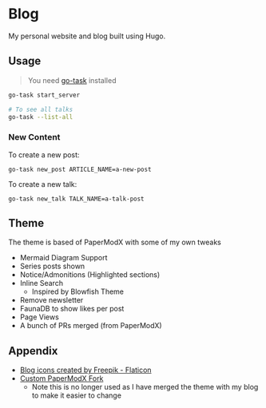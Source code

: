 # Blog

My personal website and blog built using Hugo.

## Usage

> You need [go-task](https://taskfile.dev/installation/) installed

```bash
go-task start_server

# To see all talks
go-task --list-all
```

### New Content

To create a new post:

```
go-task new_post ARTICLE_NAME=a-new-post
```

To create a new talk:

```
go-task new_talk TALK_NAME=a-talk-post
```

## Theme

The theme is based of PaperModX with some of my own tweaks

- Mermaid Diagram Support
- Series posts shown
- Notice/Admonitions (Highlighted sections)
- Inline Search
	- Inspired by Blowfish Theme
- Remove newsletter
- FaunaDB to show likes per post
- Page Views
- A bunch of PRs merged (from PaperModX)


## Appendix

- <a href="https://www.flaticon.com/free-icons/blog" title="blog icons">Blog icons created by Freepik - Flaticon</a>
- [Custom PaperModX Fork](https://github.com/hmajid2301/hugo-PaperModX)
   - Note this is no longer used as I have merged the theme with my blog to make it easier to change
